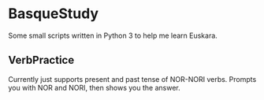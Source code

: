 # BasqueStudy
Some small scripts written in Python 3 to help me learn Euskara.

## VerbPractice
Currently just supports present and past tense of NOR-NORI verbs. Prompts you with NOR and NORI, then shows you the answer.
